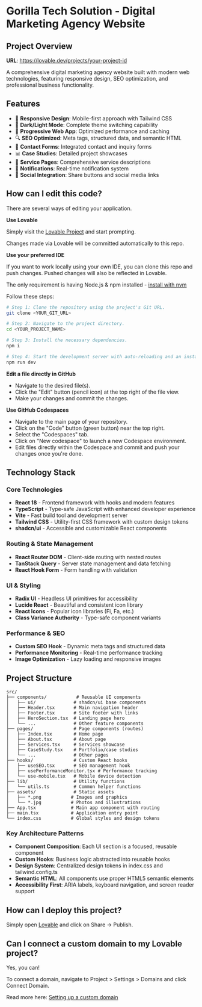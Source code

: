 # Gorilla Tech Solution - Digital Marketing Agency Website

## Project Overview

**URL**: https://lovable.dev/projects/your-project-id

A comprehensive digital marketing agency website built with modern web technologies, featuring responsive design, SEO optimization, and professional business functionality.

## Features

- 🎨 **Responsive Design**: Mobile-first approach with Tailwind CSS
- 🌙 **Dark/Light Mode**: Complete theme switching capability
- 📱 **Progressive Web App**: Optimized performance and caching
- 🔍 **SEO Optimized**: Meta tags, structured data, and semantic HTML
- 📧 **Contact Forms**: Integrated contact and inquiry forms
- 📊 **Case Studies**: Detailed project showcases
- 💼 **Service Pages**: Comprehensive service descriptions
- 🔔 **Notifications**: Real-time notification system
- 📱 **Social Integration**: Share buttons and social media links

## How can I edit this code?

There are several ways of editing your application.

**Use Lovable**

Simply visit the [Lovable Project](https://lovable.dev/projects/your-project-id) and start prompting.

Changes made via Lovable will be committed automatically to this repo.

**Use your preferred IDE**

If you want to work locally using your own IDE, you can clone this repo and push changes. Pushed changes will also be reflected in Lovable.

The only requirement is having Node.js & npm installed - [install with nvm](https://github.com/nvm-sh/nvm#installing-and-updating)

Follow these steps:

```sh
# Step 1: Clone the repository using the project's Git URL.
git clone <YOUR_GIT_URL>

# Step 2: Navigate to the project directory.
cd <YOUR_PROJECT_NAME>

# Step 3: Install the necessary dependencies.
npm i

# Step 4: Start the development server with auto-reloading and an instant preview.
npm run dev
```

**Edit a file directly in GitHub**

- Navigate to the desired file(s).
- Click the "Edit" button (pencil icon) at the top right of the file view.
- Make your changes and commit the changes.

**Use GitHub Codespaces**

- Navigate to the main page of your repository.
- Click on the "Code" button (green button) near the top right.
- Select the "Codespaces" tab.
- Click on "New codespace" to launch a new Codespace environment.
- Edit files directly within the Codespace and commit and push your changes once you're done.

## Technology Stack

### Core Technologies
- **React 18** - Frontend framework with hooks and modern features
- **TypeScript** - Type-safe JavaScript with enhanced developer experience
- **Vite** - Fast build tool and development server
- **Tailwind CSS** - Utility-first CSS framework with custom design tokens
- **shadcn/ui** - Accessible and customizable React components

### Routing & State Management  
- **React Router DOM** - Client-side routing with nested routes
- **TanStack Query** - Server state management and data fetching
- **React Hook Form** - Form handling with validation

### UI & Styling
- **Radix UI** - Headless UI primitives for accessibility
- **Lucide React** - Beautiful and consistent icon library
- **React Icons** - Popular icon libraries (Fi, Fa, etc.)
- **Class Variance Authority** - Type-safe component variants

### Performance & SEO
- **Custom SEO Hook** - Dynamic meta tags and structured data
- **Performance Monitoring** - Real-time performance tracking
- **Image Optimization** - Lazy loading and responsive images

## Project Structure

```
src/
├── components/           # Reusable UI components
│   ├── ui/              # shadcn/ui base components
│   ├── Header.tsx       # Main navigation header
│   ├── Footer.tsx       # Site footer with links
│   ├── HeroSection.tsx  # Landing page hero
│   └── ...              # Other feature components
├── pages/               # Page components (routes)
│   ├── Index.tsx        # Home page
│   ├── About.tsx        # About page  
│   ├── Services.tsx     # Services showcase
│   ├── CaseStudy.tsx    # Portfolio/case studies
│   └── ...              # Other pages
├── hooks/               # Custom React hooks
│   ├── useSEO.tsx       # SEO management hook
│   ├── usePerformanceMonitor.tsx # Performance tracking
│   └── use-mobile.tsx   # Mobile device detection
├── lib/                 # Utility functions
│   └── utils.ts         # Common helper functions
├── assets/              # Static assets
│   ├── *.png           # Images and graphics
│   └── *.jpg           # Photos and illustrations
├── App.tsx             # Main app component with routing
├── main.tsx            # Application entry point
└── index.css           # Global styles and design tokens
```

### Key Architecture Patterns

- **Component Composition**: Each UI section is a focused, reusable component
- **Custom Hooks**: Business logic abstracted into reusable hooks
- **Design System**: Centralized design tokens in index.css and tailwind.config.ts
- **Semantic HTML**: All components use proper HTML5 semantic elements
- **Accessibility First**: ARIA labels, keyboard navigation, and screen reader support

## How can I deploy this project?

Simply open [Lovable](https://lovable.dev/projects/your-project-id) and click on Share -> Publish.

## Can I connect a custom domain to my Lovable project?

Yes, you can!

To connect a domain, navigate to Project > Settings > Domains and click Connect Domain.

Read more here: [Setting up a custom domain](https://docs.lovable.dev/tips-tricks/custom-domain#step-by-step-guide)
